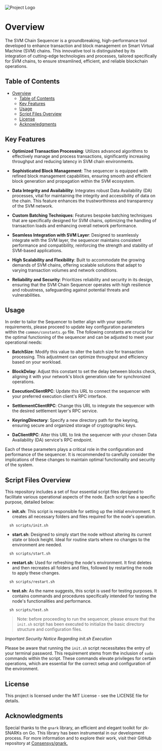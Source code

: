 ![Project Logo](https://www.airchains.io/assets/logos/airchains-svm-rollup-full-logo.png)

# Overview

The SVM Chain Sequencer is a groundbreaking, high-performance tool developed to enhance transaction and block management on Smart Virtual Machine (SVM) chains. This innovative tool is distinguished by its integration of cutting-edge technologies and processes, tailored specifically for SVM chains, to ensure streamlined, efficient, and reliable blockchain operations.

## Table of Contents

- [Overview](#overview)
    - [Table of Contents](#table-of-contents)
    - [Key Features](#key-features)
    - [Usage](#usage)
    - [Script Files Overview](#script-files-overview)
    - [License](#license)
    - [Acknowledgments](#acknowledgments)

## Key Features

- **Optimized Transaction Processing**: Utilizes advanced algorithms to effectively manage and process transactions, significantly increasing throughput and reducing latency in SVM chain environments.

- **Sophisticated Block Management**: The sequencer is equipped with refined block management capabilities, ensuring smooth and efficient block generation and propagation within the SVM ecosystem.

- **Data Integrity and Availability**: Integrates robust Data Availability (DA) processes, vital for maintaining the integrity and accessibility of data on the chain. This feature enhances the trustworthiness and transparency of the SVM network.

- **Custom Batching Techniques**: Features bespoke batching techniques that are specifically designed for SVM chains, optimizing the handling of transaction loads and enhancing overall network performance.

- **Seamless Integration with SVM Layer**: Designed to seamlessly integrate with the SVM layer, the sequencer maintains consistent performance and compatibility, reinforcing the strength and stability of SVM-based applications.

- **High Scalability and Flexibility**: Built to accommodate the growing demands of SVM chains, offering scalable solutions that adapt to varying transaction volumes and network conditions.

- **Reliability and Security**: Prioritizes reliability and security in its design, ensuring that the SVM Chain Sequencer operates with high resilience and robustness, safeguarding against potential threats and vulnerabilities.

## Usage

In order to tailor the Sequencer to better align with your specific requirements, please proceed to update key configuration parameters within the `common/constants.go` file. The following constants are crucial for the optimal functioning of the sequencer and can be adjusted to meet your operational needs:

- **BatchSize**: Modify this value to alter the batch size for transaction processing. This adjustment can optimize throughput and efficiency based on your workload.

- **BlockDelay**: Adjust this constant to set the delay between blocks check, aligning it with your network's block generation rate for synchronized operations.

- **ExecutionClientRPC**: Update this URL to connect the sequencer with your preferred execution client's RPC interface.

- **SettlementClientRPC**: Change this URL to integrate the sequencer with the desired settlement layer's RPC service.

- **KeyringDirectory**: Specify a new directory path for the keyring, ensuring secure and organized storage of cryptographic keys.

- **DaClientRPC**: Alter this URL to link the sequencer with your chosen Data Availability (DA) service's RPC endpoint.

Each of these parameters plays a critical role in the configuration and performance of the sequencer. It is recommended to carefully consider the implications of these changes to maintain optimal functionality and security of the system.

## Script Files Overview

This repository includes a set of four essential script files designed to facilitate various operational aspects of the node. Each script has a specific purpose, detailed below:

- **init.sh**: This script is responsible for setting up the initial environment. It creates all necessary folders and files required for the node's operation.

```
  sh scripts/init.sh
```

- **start.sh**: Designed to simply start the node without altering its current state or block height. Ideal for routine starts where no changes to the environment are needed.

```
  sh scripts/start.sh
```

- **restart.sh**: Used for refreshing the node's environment. It first deletes and then recreates all folders and files, followed by restarting the node to apply these changes.

```
  sh scripts/restart.sh
```

- **test.sh**: As the name suggests, this script is used for testing purposes. It contains commands and procedures specifically intended for testing the node's functionalities and performance.

```
  sh scripts/test.sh
```

> Note: before proceeding to run the sequencer, please ensure that the `init.sh` script has been executed to initialize the basic directory structure and configuration files.

_Important Security Notice Regarding init.sh Execution_

Please be aware that running the `init.sh` script necessitates the entry of your terminal password. This requirement stems from the inclusion of `sudo` commands within the script. These commands elevate privileges for certain operations, which are essential for the correct setup and configuration of the environment.

## License

This project is licensed under the MIT License - see the LICENSE file for details.

## Acknowledgments

Special thanks to the `gnark` library, an efficient and elegant toolkit for zk-SNARKs on Go. This library has been instrumental in our development process. For more information and to explore their work, visit their GitHub repository at [Consensys/gnark.](https://github.com/Consensys/gnark)
